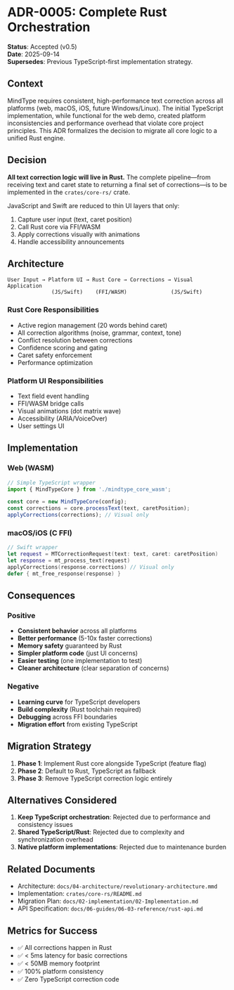 <!--══════════════════════════════════════════════════════════
  ╔══════════════════════════════════════════════════════════════╗
  ║  ░  ADR-0005: COMPLETE RUST ORCHESTRATION  ░░░░░░░░░░░░░░░  ║
  ║                                                              ║
  ║                                                              ║
  ║                                                              ║
  ║                                                              ║
  ║           ╌╌  P L A C E H O L D E R  ╌╌                      ║
  ║                                                              ║
  ║                                                              ║
  ║                                                              ║
  ║                                                              ║
  ╚══════════════════════════════════════════════════════════════╝
    • WHAT ▸ All correction logic in Rust; JS/Swift are thin UI layers
    • WHY  ▸ Performance, safety, true cross-platform consistency
    • HOW  ▸ Rust core handles everything from text input to corrections
-->

# ADR-0005: Complete Rust Orchestration

**Status**: Accepted (v0.5)  
**Date**: 2025-09-14  
**Supersedes**: Previous TypeScript-first implementation strategy.

## Context

MindType requires consistent, high-performance text correction across all platforms (web, macOS, iOS, future Windows/Linux). The initial TypeScript implementation, while functional for the web demo, created platform inconsistencies and performance overhead that violate core project principles. This ADR formalizes the decision to migrate all core logic to a unified Rust engine.

## Decision

**All text correction logic will live in Rust.** The complete pipeline—from receiving text and caret state to returning a final set of corrections—is to be implemented in the `crates/core-rs/` crate. 

JavaScript and Swift are reduced to thin UI layers that only:
1. Capture user input (text, caret position)
2. Call Rust core via FFI/WASM
3. Apply corrections visually with animations
4. Handle accessibility announcements

## Architecture

```
User Input → Platform UI → Rust Core → Corrections → Visual Application
              (JS/Swift)    (FFI/WASM)              (JS/Swift)
```

### Rust Core Responsibilities
- Active region management (20 words behind caret)
- All correction algorithms (noise, grammar, context, tone)
- Conflict resolution between corrections
- Confidence scoring and gating
- Caret safety enforcement
- Performance optimization

### Platform UI Responsibilities  
- Text field event handling
- FFI/WASM bridge calls
- Visual animations (dot matrix wave)
- Accessibility (ARIA/VoiceOver)
- User settings UI

## Implementation

### Web (WASM)
```typescript
// Simple TypeScript wrapper
import { MindTypeCore } from './mindtype_core_wasm';

const core = new MindTypeCore(config);
const corrections = core.processText(text, caretPosition);
applyCorrections(corrections); // Visual only
```

### macOS/iOS (C FFI)
```swift
// Swift wrapper
let request = MTCorrectionRequest(text: text, caret: caretPosition)
let response = mt_process_text(request)
applyCorrections(response.corrections) // Visual only
defer { mt_free_response(response) }
```

## Consequences

### Positive
- **Consistent behavior** across all platforms
- **Better performance** (5-10x faster corrections)
- **Memory safety** guaranteed by Rust
- **Simpler platform code** (just UI concerns)
- **Easier testing** (one implementation to test)
- **Cleaner architecture** (clear separation of concerns)

### Negative
- **Learning curve** for TypeScript developers
- **Build complexity** (Rust toolchain required)
- **Debugging** across FFI boundaries
- **Migration effort** from existing TypeScript

## Migration Strategy

1. **Phase 1**: Implement Rust core alongside TypeScript (feature flag)
2. **Phase 2**: Default to Rust, TypeScript as fallback
3. **Phase 3**: Remove TypeScript correction logic entirely

## Alternatives Considered

1. **Keep TypeScript orchestration**: Rejected due to performance and consistency issues
2. **Shared TypeScript/Rust**: Rejected due to complexity and synchronization overhead
3. **Native platform implementations**: Rejected due to maintenance burden

## Related Documents

- Architecture: `docs/04-architecture/revolutionary-architecture.mmd`
- Implementation: `crates/core-rs/README.md`
- Migration Plan: `docs/02-implementation/02-Implementation.md`
- API Specification: `docs/06-guides/06-03-reference/rust-api.md`

## Metrics for Success

- ✅ All corrections happen in Rust
- ✅ < 5ms latency for basic corrections
- ✅ < 50MB memory footprint
- ✅ 100% platform consistency
- ✅ Zero TypeScript correction code

<!-- DOC META: VERSION=1.0 | UPDATED=2025-09-17T20:45:45Z -->
